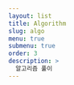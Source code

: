 ```yaml
---
layout: list
title: Algorithm
slug: algo
menu: true
submenu: true
order: 3
description: >
  알고리즘 풀이
---
```

